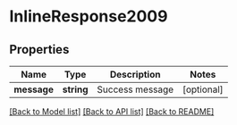# InlineResponse2009

## Properties
Name | Type | Description | Notes
------------ | ------------- | ------------- | -------------
**message** | **string** | Success message | [optional] 

[[Back to Model list]](../../README.md#documentation-for-models) [[Back to API list]](../../README.md#documentation-for-api-endpoints) [[Back to README]](../../README.md)

